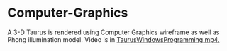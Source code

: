 # Computer-Graphics
A 3-D Taurus is rendered using Computer Graphics wireframe as well as Phong illumination model.
Video is in [TaurusWindowsProgramming.mp4.
](https://youtu.be/IJAuBEgAQ8k)
